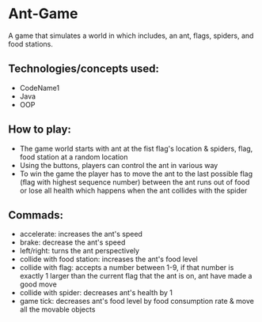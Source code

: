 # Ant-Game
A game that simulates a world in which includes, an ant, flags, spiders, and food stations. 

## Technologies/concepts used:
- CodeName1
- Java
- OOP

## How to play: 
- The game world starts with ant at the fist flag's location & spiders, flag, food station at a random location 
- Using the buttons, players can control the ant in various way 
- To win the game the player has to move the ant to the last possible flag (flag with highest sequence number) between the ant runs out of food or lose all health which happens when the ant collides with the spider

## Commads:
- accelerate: increases the ant's speed 
- brake: decrease the ant's speed
- left/right: turns the ant perspectively 
- collide with food station: increases the ant's food level 
- collide with flag: accepts a number between 1-9, if that number is exactly 1 larger than the current flag that the ant is on, ant have made a good move
- collide with spider: decreases ant's health by 1
- game tick: decreases ant's food level by food consumption rate & move all the movable objects 


